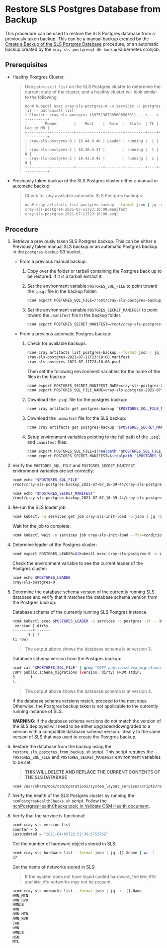 # Restore SLS Postgres Database from Backup

This procedure can be used to restore the SLS Postgres database from a previously taken backup. This can be a manual backup created by the [Create a Backup of the SLS Postgres Database](Create_a_Backup_of_the_SLS_Postgres_Database.md) procedure, or an automatic backup created by the `cray-sls-postgresql-db-backup` Kubernetes cronjob.

## Prerequisites
- Healthy Postgres Cluster.
    > Use `patronictl list` on the SLS Postgres cluster to determine the current state of the cluster, and a healthy cluster will look similar to the following:
    > ```
    > ncn# kubectl exec cray-sls-postgres-0 -n services -c postgres -it -- patronictl list
    > + Cluster: cray-sls-postgres (6975238790569058381) ---+----+-----------+
    > |        Member       |    Host    |  Role  |  State  | TL | Lag in MB |
    > +---------------------+------------+--------+---------+----+-----------+
    > | cray-sls-postgres-0 | 10.44.0.40 | Leader | running |  1 |           |
    > | cray-sls-postgres-1 | 10.36.0.37 |        | running |  1 |         0 |
    > | cray-sls-postgres-2 | 10.42.0.42 |        | running |  1 |         0 |
    > +---------------------+------------+--------+---------+----+-----------+
    > ```

- Previously taken backup of the SLS Postgres cluster either a manual or automatic backup.
    > Check for any available automatic SLS Postgres backups:
    > ```bash
    > ncn# cray artifacts list postgres-backup --format json | jq -r '.artifacts[].Key | select(contains("sls"))'
    > cray-sls-postgres-2021-07-11T23:10:08.manifest
    > cray-sls-postgres-2021-07-11T23:10:08.psql

## Procedure
1. Retrieve a previously taken SLS Postgres backup. This can be either a Previously taken manual SLS backup or an automatic Postgres backup in the `postgres-backup` S3 bucket.
    - From a previous manual backup:
        1. Copy over the folder or tarball containing the Postgres back up to be restored. If it is a tarball extract it.
        
        2. Set the environment variable `POSTGRES_SQL_FILE` to point toward the `.psql` file in the backup folder:
            ```bash
            ncn# export POSTGRES_SQL_FILE=/root/cray-sls-postgres-backup_2021-07-07_16-39-44/cray-sls-postgres-backup_2021-07-07_16-39-44.psql
            ```
        
        3. Set the environment variable `POSTGRES_SECRET_MANIFEST` to point toward the `.manifest` file in the backup folder:
            ```bash
            ncn# export POSTGRES_SECRET_MANIFEST=/root/cray-sls-postgres-backup_2021-07-07_16-39-44/cray-sls-postgres-backup_2021-07-07_16-39-44.manifest
            ```

    - From a previous automatic Postgres backup:
        1. Check for available backups:
            ```bash
            ncn# cray artifacts list postgres-backup --format json | jq -r '.artifacts[].Key | select(contains("sls"))'
            cray-sls-postgres-2021-07-11T23:10:08.manifest
            cray-sls-postgres-2021-07-11T23:10:08.psql
            ```

            Then set the following environment variables for the name of the files in the backup:
            ```bash
            ncn# export POSTGRES_SECRET_MANIFEST_NAME=cray-sls-postgres-2021-07-11T23:10:08.manifest
            ncn# export POSTGRES_SQL_FILE_NAME=cray-sls-postgres-2021-07-11T23:10:08.psql
            ```
        2. Download the `.psql` file for the postgres backup:
            ```bash
            ncn# cray artifacts get postgres-backup "$POSTGRES_SQL_FILE_NAME" "$POSTGRES_SQL_FILE_NAME" 
            ```

        3. Download the `.manifest` file for the SLS backup:
            ```bash
            ncn# cray artifacts get postgres-backup "$POSTGRES_SECRET_MANIFEST_NAME" "$POSTGRES_SECRET_MANIFEST_NAME" 
            ```
        4. Setup environment variables pointing to the full path of the `.psql` and `.manifest` files:
            ```bash
            ncn# export POSTGRES_SQL_FILE=$(realpath "$POSTGRES_SQL_FILE_NAME")
            ncn# export POSTGRES_SECRET_MANIFEST=$(realpath "$POSTGRES_SECRET_MANIFEST_NAME")
            ```

2. Verify the `POSTGRES_SQL_FILE` and `POSTGRES_SECRET_MANIFEST` environment variables are set correctly:
    ```bash
    ncn# echo "$POSTGRES_SQL_FILE"
    /root/cray-sls-postgres-backup_2021-07-07_16-39-44/cray-sls-postgres-backup_2021-07-07_16-39-44.psql

    ncn# echo "$POSTGRES_SECRET_MANIFEST"
    /root/cray-sls-postgres-backup_2021-07-07_16-39-44/cray-sls-postgres-backup_2021-07-07_16-39-44.manifest
    ```
    
3. Re-run the SLS loader job:
    ```bash
    ncn# kubectl -n services get job cray-sls-init-load -o json | jq 'del(.spec.selector)' | jq 'del(.spec.template.metadata.labels."controller-uid")' | kubectl replace --force -f -
    ```

    Wait for the job to complete:
    ```bash
    ncn# kubectl wait -n services job cray-sls-init-load --for=condition=complete --timeout=5m
    ```

4. Determine leader of the Postgres cluster:
    ```bash
    ncn# export POSTGRES_LEADER=$(kubectl exec cray-sls-postgres-0 -n services -c postgres -t -- patronictl list -f json | jq  -r '.[] | select(.Role == "Leader").Member')
    ```

    Check the environment variable to see the current leader of the Postgres cluster:
    ```bash
    ncn# echo $POSTGRES_LEADER
    cray-sls-postgres-0
    ```

5. Determine the database schema version of the currently running SLS database and verify that it matches the database schema version from the Postgres backup:

    Database schema of the currently running SLS Postgres instance.
    ```bash
    ncn# kubectl exec $POSTGRES_LEADER -n services -c postgres -it -- bash -c "psql -U slsuser -d sls -c 'SELECT * FROM schema_migrations'"
     version | dirty
    ---------+-------
           3 | f
    (1 row)
    ```
    > The output above shows the database schema is at version 3.

    Database schema version from the Postgres backup: 
    ```bash
    ncn# cat "$POSTGRES_SQL_FILE" | grep "COPY public.schema_migrations" -A 2
    COPY public.schema_migrations (version, dirty) FROM stdin;
    3       f
    \.
    ```
    > The output above shows the database schema is at version 3.

    If the database schema versions match, proceed to the next step. Otherwise, the Postgres backup taken is not applicable to the currently running instance of SLS.

    __WARNING__: If the database schema versions do not match the version of the SLS deployed will need to be either upgraded/downgraded to a version with a compatible database schema version. Ideally to the same version of SLS that was used to create the Postgres backup.

6. Restore the database from the backup using the `restore_sls_postgres_from_backup.sh` script. This script requires the `POSTGRES_SQL_FILE` and `POSTGRES_SECRET_MANIFEST` environment variables to be set.
    > **THIS WILL DELETE AND REPLACE THE CURRENT CONTENTS OF THE SLS DATABASE**

    ```bash
    ncn# /usr/share/doc/csm/operations/system_layout_service/scripts/restore_sls_postgres_from_backup.sh

    ```

7. Verify the health of the SLS Postgres cluster by running the `ncnPostgresHealthChecks.sh` script. Follow the [ncnPostgresHealthChecks topic in Validate CSM Health document](../validate_csm_health.md#pet-ncnpostgreshealthchecks).
    
    
8. Verify that the service is functional:
    ```bash
    ncn# cray sls version list
    Counter = 5
    LastUpdated = "2021-04-05T22:51:36.575276Z"
    ```

    Get the number of hardware objects stored in SLS:
    ```bash
    ncn# cray sls hardware list --format json | jq .[].Xname | wc -l 
    37
    ```

    Get the name of networks stored in SLS:
    > If the system does not have liquid cooled hardware, the `HMN_MTN` and `NMN_MTN` networks may not be present.
    ```bash
    ncn# cray sls networks list --format json | jq -r .[].Name
    HMN_MTN
    HMN_RVR
    NMNLB
    NMN
    NMN_MTN
    NMN_RVR
    CAN
    HMN
    HMNLB
    HSN
    MTL
    ```

